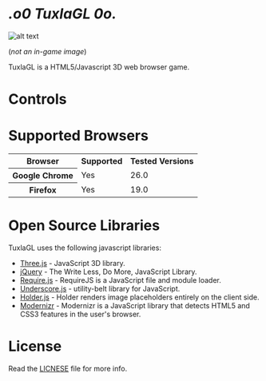 _.o0 TuxlaGL 0o._
==========================

![alt text](http://i.imgur.com/sknV6Zv.gif "Image from Tuxla3D Mobile")

(_not an in-game image_)

TuxlaGL is a HTML5/Javascript 3D web browser game.

# Controls

# Supported Browsers

<table>
  <tr>
    <th>Browser</th>
    <th>Supported</th>
    <th>Tested Versions</th>
  </tr>
  <tr>
    <th>Google Chrome</th>
    <td>Yes</td>
    <td>26.0</td>
  </tr>
  <tr>
    <th>Firefox</th>
    <td>Yes</td>
    <td>19.0</td>
  </tr>
</table>


# Open Source Libraries
TuxlaGL uses the following javascript libraries:

  * [Three.js](http://mrdoob.github.com/three.js/) - JavaScript 3D library.  
  * [jQuery](http://jquery.com/) - The Write Less, Do More, JavaScript Library.
  * [Require.js](http://requirejs.org/) - RequireJS is a JavaScript file and module loader.
  * [Underscore.js](http://underscorejs.org/) - utility-belt library for JavaScript.
  * [Holder.js](http://imsky.github.com/holder/) - Holder renders image placeholders entirely on the client side.  
  * [Modernizr](http://modernizr.com/) - Modernizr is a JavaScript library that detects HTML5 and CSS3 features in the user's browser.


# License
Read the [LICNESE]() file for more info.

